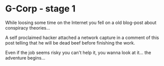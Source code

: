 # G-Corp - stage 1

While loosing some time on the Internet you fell on a old blog-post about conspiracy theories... 

A self proclaimed hacker attached a network capture in a comment of this post telling that he 
will be dead beef before finishing the work. 

Even if the job seems risky you can't help it, you wanna look at it... the adventure begins...  
